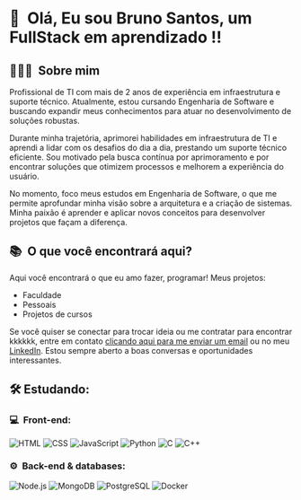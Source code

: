 <h1>👋 &nbsp;Olá, Eu sou Bruno Santos, um FullStack em aprendizado !! </h1>
<p align="center">
  
</p>

<h2> 👨🏻‍💻 &nbsp;Sobre mim </h2>

Profissional de TI com mais de 2 anos de experiência em infraestrutura e suporte técnico. Atualmente, estou cursando Engenharia de Software e buscando expandir meus conhecimentos para atuar no desenvolvimento de soluções robustas.

Durante minha trajetória, aprimorei habilidades em infraestrutura de TI e aprendi a lidar com os desafios do dia a dia, prestando um suporte técnico eficiente. Sou motivado pela busca contínua por aprimoramento e por encontrar soluções que otimizem processos e melhorem a experiência do usuário.

No momento, foco meus estudos em Engenharia de Software, o que me permite aprofundar minha visão sobre a arquitetura e a criação de sistemas. Minha paixão é aprender e aplicar novos conceitos para desenvolver projetos que façam a diferença.

<h2> 📚 &nbsp;O que você encontrará aqui? </h2>

Aqui você encontrará o que eu amo fazer, programar!
Meus projetos:

- Faculdade
- Pessoais
- Projetos de cursos
  
Se você quiser se conectar para trocar ideia ou me contratar para encontrar kkkkkk, entre em contato <a href="mailto:Brunorafaeldossantos202@gmail.com">clicando aqui para me enviar um email</a> ou no meu <a href="https://www.linkedin.com/in/bruno-rafael-000786346/">LinkedIn</a>. Estou sempre aberto a boas conversas e oportunidades interessantes.

<h2> 🛠 Estudando: </h2>
<h3>💻 &nbsp;Front-end:</h3>

![HTML](https://img.shields.io/badge/-HTML-333333?style=flat&logo=HTML5)
![CSS](https://img.shields.io/badge/-CSS-333333?style=flat&logo=CSS3&logoColor=1572B6)
![JavaScript](https://img.shields.io/badge/-JavaScript-333333?style=flat&logo=javascript)
![Python](https://img.shields.io/badge/-Python-333333?style=flat&logo=python)
![C](https://img.shields.io/badge/-Linguegem.C-333333?style=flat&logo=C)
![C++](https://img.shields.io/badge/-C++-333333?style=flat&logo=Cplusplus)

<h3>⚙️ &nbsp;Back-end & databases:</h3>

![Node.js](https://img.shields.io/badge/-Node.js-333333?style=flat&logo=node.js)
![MongoDB](https://img.shields.io/badge/-MongoDB-333333?style=flat&logo=mongodb)
![PostgreSQL](https://img.shields.io/badge/-PostgreSQL-333333?style=flat&logo=postgresql)
![Docker](https://img.shields.io/badge/-Docker-333333?style=flat&logo=docker)


